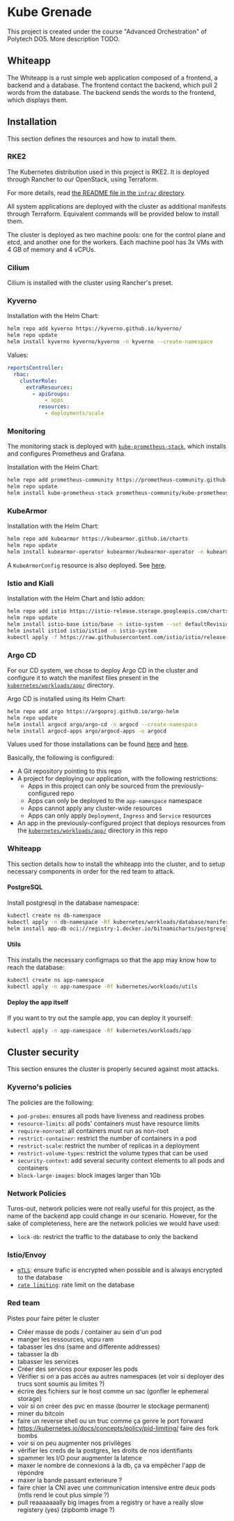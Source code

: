 # Kube Grenade
This project is created under the course "Advanced Orchestration" of Polytech DO5.
More description TODO.

## Whiteapp
The Whiteapp is a rust simple web application composed of a frontend, a backend and a database. The frontend contact the backend, which pull 2 words from the database. The backend sends the words to the frontend, which displays them.

## Installation
This section defines the resources and how to install them.

### RKE2
The Kubernetes distribution used in this project is RKE2. It is deployed through
Rancher to our OpenStack, using Terraform.

For more details, read [the README file in the `infra/` directory](./infra/README.md).

All system applications are deployed with the cluster as additional manifests
through Terraform. Equivalent commands will be provided below to install them.

The cluster is deployed as two machine pools: one for the control plane and
etcd, and another one for the workers. Each machine pool has 3x VMs with 4 GB
of memory and 4 vCPUs.

### Cilium
Cilium is installed with the cluster using Rancher's preset.

### Kyverno
Installation with the Helm Chart:

```sh
helm repo add kyverno https://kyverno.github.io/kyverno/
helm repo update
helm install kyverno kyverno/kyverno -n kyverno --create-namespace
```

Values:

```yaml
reportsController:
  rbac:
    clusterRole:
      extraResources:
        - apiGroups:
            - apps
          resources:
            - deployments/scale
```

### Monitoring
The monitoring stack is deployed with [`kube-prometheus-stack`](https://github.com/prometheus-community/helm-charts/blob/main/charts/kube-prometheus-stack/README.md),
which installs and configures Prometheus and Grafana.

Installation with the Helm Chart:

```sh
helm repo add prometheus-community https://prometheus-community.github.io/helm-charts
helm repo update
helm install kube-prometheus-stack prometheus-community/kube-prometheus-stack -n monitoring --create-namespace
```

### KubeArmor
Installation with the Helm Chart:

```sh
helm repo add kubearmor https://kubearmor.github.io/charts
helm repo update
helm install kubearmor-operator kubearmor/kubearmor-operator -n kubearmor --create-namespace
```

A `KubeArmorConfig` resource is also deployed. See [here](https://github.com/BioTheWolff/kube-grenade/blob/main/infra/rke2/manifests/files/kubearmor.yml).

### Istio and Kiali
Installation with the Helm Chart and Istio addon:

```sh
helm repo add istio https://istio-release.storage.googleapis.com/charts
helm repo update
helm install istio-base istio/base -n istio-system --set defaultRevision=default --create-namespace
helm install istiod istio/istiod -n istio-system
kubectl apply -f https://raw.githubusercontent.com/istio/istio/release-1.25/samples/addons/kiali.yaml
```

### Argo CD
For our CD system, we chose to deploy Argo CD in the cluster and configure it
to watch the manifest files present in the [`kubernetes/workloads/app/`](./kubernetes/workloads/app/)
directory.

Argo CD is installed using its Helm Chart:

```sh
helm repo add argo https://argoproj.github.io/argo-helm
helm repo update
helm install argocd argo/argo-cd -n argocd --create-namespace
helm install argocd-apps argo/argocd-apps -n argocd
```

Values used for those installations can be found [here](infra/rke2/manifests/files/argocd.yml)
and [here](infra/rke2/manifests/files/argocd-apps.yml).

Basically, the following is configured:

- A Git repository pointing to this repo
- A project for deploying our application, with the following restrictions:
    - Apps in this project can only be sourced from the previously-configured repo
    - Apps can only be deployed to the `app-namespace` namespace
    - Apps cannot apply any cluster-wide resources
    - Apps can only apply `Deployment`, `Ingress` and `Service` resources
- An app in the previously-configured project that deploys resources from the
  [`kubernetes/workloads/app/`](./kubernetes/workloads/app/) directory in this repo

### Whiteapp
This section details how to install the whiteapp into the cluster, and to setup necessary components in order for the red team to attack.

#### PostgreSQL
Install postgresql in the database namespace:
```sh
kubectl create ns db-namespace
kubectl apply -n db-namespace -Rf kubernetes/workloads/database/manifests/
helm install app-db oci://registry-1.docker.io/bitnamicharts/postgresql -f kubernetes/workloads/database/values.helm.yml --namespace db-namespace
```

#### Utils
This installs the necessary configmaps so that the app may know how to reach the database:
```sh
kubectl create ns app-namespace
kubectl apply -n app-namespace -Rf kubernetes/workloads/utils
```

#### Deploy the app itself
If you want to try out the sample app, you can deploy it yourself:
```sh
kubectl apply -n app-namespace -Rf kubernetes/workloads/app
```

## Cluster security
This section ensures the cluster is properly secured against most attacks.

### Kyverno's policies
The policies are the following:
- `pod-probes`: ensures all pods have liveness and readiness probes
- `resource-limits`: all pods' containers must have resource limits
- `require-nonroot`: all containers must run as non-root
- `restrict-container`: restrict the number of containers in a pod
- `restrict-scale`: restrict the number of replicas in a deployment
- `restrict-volume-types`: restrict the volume types that can be used
- `security-context`: add several security context elements to all pods and containers
- `block-large-images`: block images larger than 1Gb

### Network Policies
Turns-out, network policies were not really useful for this project, as the name of the backend app could change in our scenario. However, for the sake of completeness, here are the network policies we would have used:
- `lock-db`: restrict the traffic to the database to only the backend

### Istio/Envoy
- [`mTLS`](https://istio.io/latest/docs/tasks/security/authentication/mtls-migration/): ensure trafic is encrypted when possible and is always encrypted to the database
- [`rate limiting`](https://istio.io/latest/docs/tasks/policy-enforcement/rate-limit/): rate limit on the database

### Red team

Pistes pour faire péter le cluster
- Créer masse de pods / container au sein d'un pod
- manger les ressources, vcpu ram
- tabasser les dns (same and differente addresses)
- tabasser la db
- tabasser les services
- Créer des services pour exposer les pods
- Vérifier si on a pas accès au autres namespaces (et voir si deployer des trucs sont soumis au limites ?)
- écrire des fichiers sur le host comme un sac (gonfler le ephemeral storage)
- voir si on créer des pvc en masse (bourrer le stockage permanent)
- miner du bitcoin
- faire un reverse shell ou un truc comme ça genre le port forward
- https://kubernetes.io/docs/concepts/policy/pid-limiting/ faire des fork bombs
- voir si on peu augmenter nos privilèges 
- vérifier les creds de la postgres, les droits de nos identifiants
- spammer les I/O pour augmenter la latence 
- maxer le nombre de connexions à la db, ça va empêcher l'app de répondre
- maxer la bande passant exterieure ?
- faire chier la CNI avec une communication intensive entre deux pods (mtls rend le cout plus simple ?)
- pull reaaaaaaally big images from a registry or have a really slow registery (yes) (zipbomb image ?)

